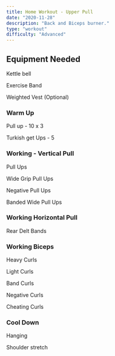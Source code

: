 ```yaml
---
title: Home Workout - Upper Pull
date: "2020-11-28"
description: "Back and Biceps burner."
type: "workout"
difficulty: "Advanced"
---
```


## Equipment Needed

Kettle bell

Exercise Band

Weighted Vest (Optional)

### Warm Up

Pull up - 10 x 3

Turkish get Ups - 5

### Working - Vertical Pull

Pull Ups

Wide Grip Pull Ups

Negative Pull Ups

Banded Wide Pull Ups

### Working Horizontal Pull

Rear Delt Bands

### Working Biceps

Heavy Curls

Light Curls

Band Curls

Negative Curls

Cheating Curls

### Cool Down

Hanging

Shoulder stretch
